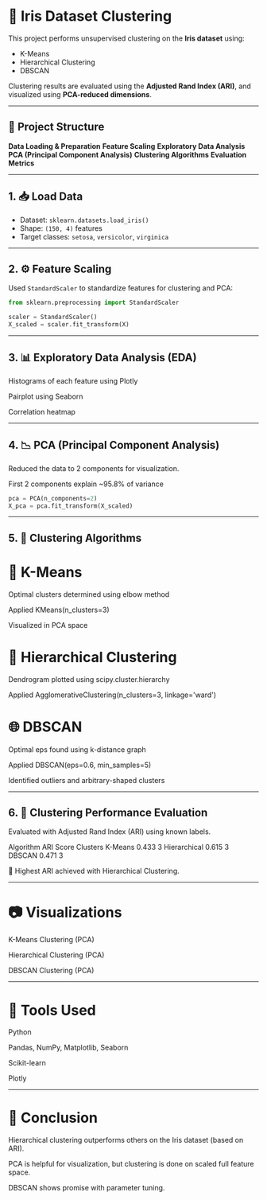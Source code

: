 # 🌸 Iris Dataset Clustering

This project performs unsupervised clustering on the **Iris dataset** using:
- K-Means
- Hierarchical Clustering
- DBSCAN

Clustering results are evaluated using the **Adjusted Rand Index (ARI)**, and visualized using **PCA-reduced dimensions**.

---

## 📂 Project Structure

**Data Loading & Preparation**
**Feature Scaling**
**Exploratory Data Analysis**
**PCA (Principal Component Analysis)**
**Clustering Algorithms**
**Evaluation Metrics**

---

## 1. 📥 Load Data

- Dataset: `sklearn.datasets.load_iris()`
- Shape: `(150, 4)` features
- Target classes: `setosa`, `versicolor`, `virginica`

---

## 2. ⚙️ Feature Scaling

Used `StandardScaler` to standardize features for clustering and PCA:

```python
from sklearn.preprocessing import StandardScaler

scaler = StandardScaler()
X_scaled = scaler.fit_transform(X)
```
---

## 3. 📊 Exploratory Data Analysis (EDA)

Histograms of each feature using Plotly

Pairplot using Seaborn

Correlation heatmap

---

## 4. 📉 PCA (Principal Component Analysis)

Reduced the data to 2 components for visualization.

First 2 components explain ~95.8% of variance

```python
pca = PCA(n_components=2)
X_pca = pca.fit_transform(X_scaled)
```
---

## 5. 🤖 Clustering Algorithms
# 📌 K-Means

Optimal clusters determined using elbow method

Applied KMeans(n_clusters=3)

Visualized in PCA space

# 🧬 Hierarchical Clustering

Dendrogram plotted using scipy.cluster.hierarchy

Applied AgglomerativeClustering(n_clusters=3, linkage='ward')

# 🌐 DBSCAN

Optimal eps found using k-distance graph

Applied DBSCAN(eps=0.6, min_samples=5)

Identified outliers and arbitrary-shaped clusters

---

## 6. 🧪 Clustering Performance Evaluation

Evaluated with Adjusted Rand Index (ARI) using known labels.

Algorithm	ARI Score	Clusters
K-Means	0.433	3
Hierarchical	0.615	3
DBSCAN	0.471	3

📌 Highest ARI achieved with Hierarchical Clustering.

---

# 📷 Visualizations
K-Means Clustering (PCA)

Hierarchical Clustering (PCA)

DBSCAN Clustering (PCA)

---

# 🚀 Tools Used

Python

Pandas, NumPy, Matplotlib, Seaborn

Scikit-learn

Plotly

---

# 📌 Conclusion

Hierarchical clustering outperforms others on the Iris dataset (based on ARI).

PCA is helpful for visualization, but clustering is done on scaled full feature space.

DBSCAN shows promise with parameter tuning.
